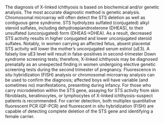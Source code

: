 The diagnosis of X-linked ichthyosis is based on biochemical and/or genetic analysis. The most accurate diagnostic method is genetic analysis. Chromosomal microarray will often detect the STS deletion as well as contiguous gene syndrome. STS hydrolyzes sulfated (conjugated) alkyl steroid sulfates, including dehydroepiandrosterone (DHEAS), to their unsulfated (unconjugated) form (DHEAS->DHEA). As a result, decreased STS activity results in higher conjugated and lower unconjugated steroid sulfates. Notably, in women carrying an affected fetus, absent placental STS activity will lower the mother’s unconjugated serum estriol (uE3). A falsely low uE3 level will result in false-positives in second-trimester Down syndrome screening tests; therefore, X-linked ichthyosis may be diagnosed prenatally as an unexpected finding in women undergoing elective genetic screening tests during the second trimester of pregnancy. Fluorescence in situ hybridization (FISH) analysis or chromosomal microarray analysis can be used to confirm the diagnosis; affected boys will have variable (and sometimes no) manifestations, presenting during infancy. For those who carry microdeletion within the STS gene, assaying for STS activity from skin fibroblasts, keratinocytes, or lymphocytes of X-linked ichthyosis-suspect patients is recommended. For carrier detection, both multiplex quantitative fluorescent PCR (QF-PCR) and fluorescent in situ hybridization (FISH) are capable of detecting complete deletion of the STS gene and identifying a female carrier.